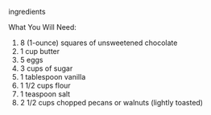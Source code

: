 ingredients

What You Will Need:
1) 8 (1-ounce) squares of unsweetened chocolate
2) 1 cup butter
3) 5 eggs
4) 3 cups of sugar
5) 1 tablespoon vanilla
6) 1 1/2 cups flour
7) 1 teaspoon salt
8) 2 1/2 cups chopped pecans or walnuts (lightly toasted)